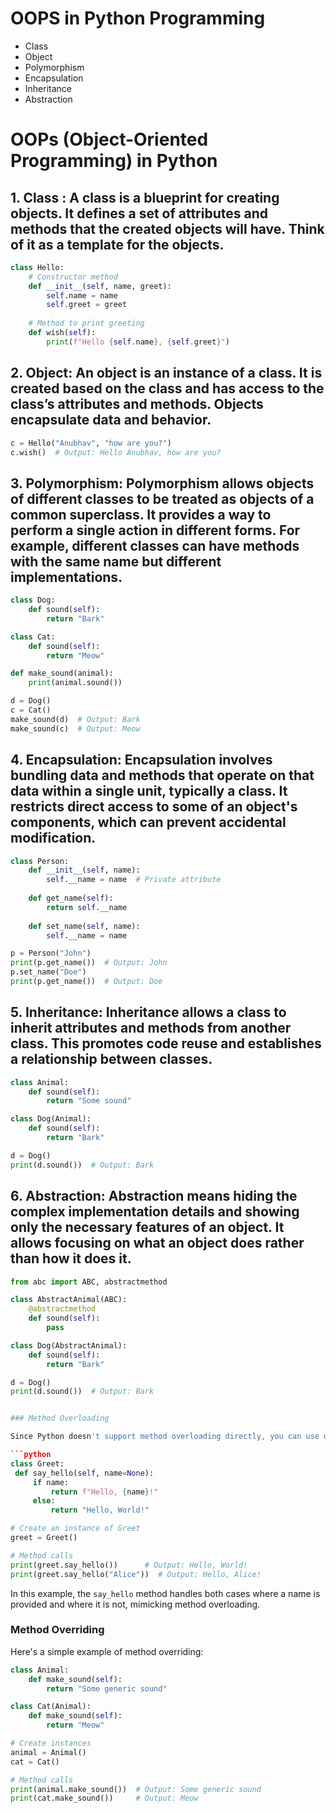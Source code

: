 # OOPS in Python Programming

- Class
- Object
- Polymorphism
- Encapsulation
- Inheritance
- Abstraction

# OOPs (Object-Oriented Programming) in Python

## 1. Class : A class is a blueprint for creating objects. It defines a set of attributes and methods that the created objects will have. Think of it as a template for the objects.

   ```python
   class Hello:
       # Constructor method
       def __init__(self, name, greet):
           self.name = name
           self.greet = greet
       
       # Method to print greeting
       def wish(self):
           print(f"Hello {self.name}, {self.greet}")
   ```

## 2. Object: An object is an instance of a class. It is created based on the class and has access to the class’s attributes and methods. Objects encapsulate data and behavior.

   ```python
   c = Hello("Anubhav", "how are you?")
   c.wish()  # Output: Hello Anubhav, how are you?
   ```

## 3. Polymorphism: Polymorphism allows objects of different classes to be treated as objects of a common superclass. It provides a way to perform a single action in different forms. For example, different classes can have methods with the same name but different implementations.

   ```python
   class Dog:
       def sound(self):
           return "Bark"
   
   class Cat:
       def sound(self):
           return "Meow"
   
   def make_sound(animal):
       print(animal.sound())
   
   d = Dog()
   c = Cat()
   make_sound(d)  # Output: Bark
   make_sound(c)  # Output: Meow
   ```

## 4. Encapsulation: Encapsulation involves bundling data and methods that operate on that data within a single unit, typically a class. It restricts direct access to some of an object's components, which can prevent accidental modification.

   ```python
   class Person:
       def __init__(self, name):
           self.__name = name  # Private attribute
       
       def get_name(self):
           return self.__name
       
       def set_name(self, name):
           self.__name = name
   
   p = Person("John")
   print(p.get_name())  # Output: John
   p.set_name("Doe")
   print(p.get_name())  # Output: Doe
   ```

## 5. Inheritance: Inheritance allows a class to inherit attributes and methods from another class. This promotes code reuse and establishes a relationship between classes.

   ```python
   class Animal:
       def sound(self):
           return "Some sound"
   
   class Dog(Animal):
       def sound(self):
           return "Bark"
   
   d = Dog()
   print(d.sound())  # Output: Bark
   ```

## 6. Abstraction: Abstraction means hiding the complex implementation details and showing only the necessary features of an object. It allows focusing on what an object does rather than how it does it.

   ```python
   from abc import ABC, abstractmethod
   
   class AbstractAnimal(ABC):
       @abstractmethod
       def sound(self):
           pass
   
   class Dog(AbstractAnimal):
       def sound(self):
           return "Bark"
   
   d = Dog()
   print(d.sound())  # Output: Bark


### Method Overloading

Since Python doesn't support method overloading directly, you can use default arguments to simulate it:

```python
class Greet:
    def say_hello(self, name=None):
        if name:
            return f"Hello, {name}!"
        else:
            return "Hello, World!"

# Create an instance of Greet
greet = Greet()

# Method calls
print(greet.say_hello())      # Output: Hello, World!
print(greet.say_hello("Alice"))  # Output: Hello, Alice!
```

In this example, the `say_hello` method handles both cases where a name is provided and where it is not, mimicking method overloading.

### Method Overriding

Here's a simple example of method overriding:

```python
class Animal:
    def make_sound(self):
        return "Some generic sound"

class Cat(Animal):
    def make_sound(self):
        return "Meow"

# Create instances
animal = Animal()
cat = Cat()

# Method calls
print(animal.make_sound())  # Output: Some generic sound
print(cat.make_sound())     # Output: Meow
